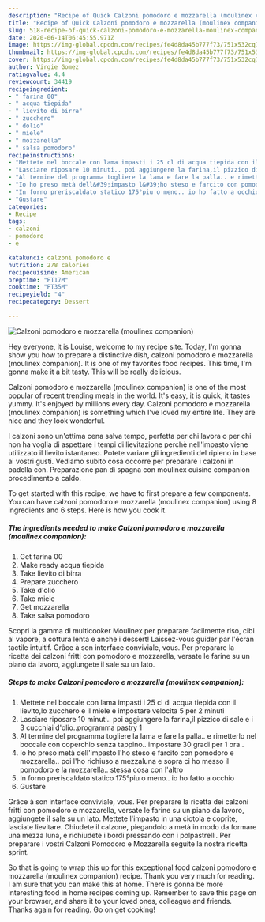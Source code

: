 ```yaml
---
description: "Recipe of Quick Calzoni pomodoro e mozzarella (moulinex companion)"
title: "Recipe of Quick Calzoni pomodoro e mozzarella (moulinex companion)"
slug: 518-recipe-of-quick-calzoni-pomodoro-e-mozzarella-moulinex-companion
date: 2020-06-14T06:45:55.971Z
image: https://img-global.cpcdn.com/recipes/fe4d8da45b777f73/751x532cq70/calzoni-pomodoro-e-mozzarella-moulinex-companion-recipe-main-photo.jpg
thumbnail: https://img-global.cpcdn.com/recipes/fe4d8da45b777f73/751x532cq70/calzoni-pomodoro-e-mozzarella-moulinex-companion-recipe-main-photo.jpg
cover: https://img-global.cpcdn.com/recipes/fe4d8da45b777f73/751x532cq70/calzoni-pomodoro-e-mozzarella-moulinex-companion-recipe-main-photo.jpg
author: Virgie Gomez
ratingvalue: 4.4
reviewcount: 34419
recipeingredient:
- " farina 00"
- " acqua tiepida"
- " lievito di birra"
- " zucchero"
- " dolio"
- " miele"
- " mozzarella"
- " salsa pomodoro"
recipeinstructions:
- "Mettete nel boccale con lama impasti i 25 cl di acqua tiepida con il lievito,lo zucchero e il miele e impostare velocita 5 per 2 minuti"
- "Lasciare riposare 10 minuti.. poi aggiungere la farina,il pizzico di sale e i 3 cucchiai d&#39;olio..programma pastry 1"
- "Al termine del programma togliere la lama e fare la palla.. e rimetterlo nel boccale con coperchio senza tappino.. impostare 30 gradi per 1 ora.."
- "Io ho preso metà dell&#39;impasto l&#39;ho steso e farcito con pomodoro e mozzarella.. poi l&#39;ho richiuso a mezzaluna e sopra ci ho messo il pomodoro e la mozzarella.. stessa cosa con l&#39;altro"
- "In forno preriscaldato statico 175°piu o meno.. io ho fatto a occhio"
- "Gustare"
categories:
- Recipe
tags:
- calzoni
- pomodoro
- e

katakunci: calzoni pomodoro e 
nutrition: 278 calories
recipecuisine: American
preptime: "PT17M"
cooktime: "PT35M"
recipeyield: "4"
recipecategory: Dessert

---
```



![Calzoni pomodoro e mozzarella (moulinex companion)](https://img-global.cpcdn.com/recipes/fe4d8da45b777f73/751x532cq70/calzoni-pomodoro-e-mozzarella-moulinex-companion-recipe-main-photo.jpg)

Hey everyone, it is Louise, welcome to my recipe site. Today, I'm gonna show you how to prepare a distinctive dish, calzoni pomodoro e mozzarella (moulinex companion). It is one of my favorites food recipes. This time, I'm gonna make it a bit tasty. This will be really delicious.

Calzoni pomodoro e mozzarella (moulinex companion) is one of the most popular of recent trending meals in the world. It's easy, it is quick, it tastes yummy. It's enjoyed by millions every day. Calzoni pomodoro e mozzarella (moulinex companion) is something which I've loved my entire life. They are nice and they look wonderful.

I calzoni sono un&#39;ottima cena salva tempo, perfetta per chi lavora o per chi non ha voglia di aspettare i tempi di lievitazione perchè nell&#39;impasto viene utilizzato il lievito istantaneo. Potete variare gli ingredienti del ripieno in base ai vostri gusti. Vediamo subito cosa occorre per preparare i calzoni in padella con. Preparazione pan di spagna con moulinex cuisine companion procedimento a caldo.


To get started with this recipe, we have to first prepare a few components. You can have calzoni pomodoro e mozzarella (moulinex companion) using 8 ingredients and 6 steps. Here is how you cook it.

<!--inarticleads1-->

##### The ingredients needed to make Calzoni pomodoro e mozzarella (moulinex companion):

1. Get  farina 00
1. Make ready  acqua tiepida
1. Take  lievito di birra
1. Prepare  zucchero
1. Take  d&#39;olio
1. Take  miele
1. Get  mozzarella
1. Take  salsa pomodoro


Scopri la gamma di multicooker Moulinex per preparare facilmente riso, cibi al vapore, a cottura lenta e anche i dessert! Laissez-vous guider par l&#39;écran tactile intuitif. Grâce à son interface conviviale, vous. Per preparare la ricetta dei calzoni fritti con pomodoro e mozzarella, versate le farine su un piano da lavoro, aggiungete il sale su un lato. 

<!--inarticleads2-->

##### Steps to make Calzoni pomodoro e mozzarella (moulinex companion):

1. Mettete nel boccale con lama impasti i 25 cl di acqua tiepida con il lievito,lo zucchero e il miele e impostare velocita 5 per 2 minuti
1. Lasciare riposare 10 minuti.. poi aggiungere la farina,il pizzico di sale e i 3 cucchiai d&#39;olio..programma pastry 1
1. Al termine del programma togliere la lama e fare la palla.. e rimetterlo nel boccale con coperchio senza tappino.. impostare 30 gradi per 1 ora..
1. Io ho preso metà dell&#39;impasto l&#39;ho steso e farcito con pomodoro e mozzarella.. poi l&#39;ho richiuso a mezzaluna e sopra ci ho messo il pomodoro e la mozzarella.. stessa cosa con l&#39;altro
1. In forno preriscaldato statico 175°piu o meno.. io ho fatto a occhio
1. Gustare


Grâce à son interface conviviale, vous. Per preparare la ricetta dei calzoni fritti con pomodoro e mozzarella, versate le farine su un piano da lavoro, aggiungete il sale su un lato. Mettete l&#39;impasto in una ciotola e coprite, lasciate lievitare. Chiudete il calzone, piegandolo a metà in modo da formare una mezza luna, e richiudete i bordi pressando con i polpastrelli. Per preparare i vostri Calzoni Pomodoro e Mozzarella seguite la nostra ricetta sprint. 

So that is going to wrap this up for this exceptional food calzoni pomodoro e mozzarella (moulinex companion) recipe. Thank you very much for reading. I am sure that you can make this at home. There is gonna be more interesting food in home recipes coming up. Remember to save this page on your browser, and share it to your loved ones, colleague and friends. Thanks again for reading. Go on get cooking!
